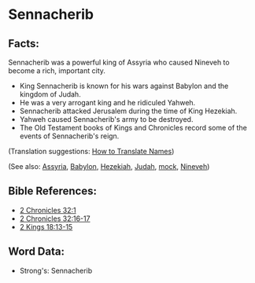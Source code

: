 # Sennacherib #

## Facts: ##

Sennacherib was a powerful king of Assyria who caused Nineveh to become a rich, important city.

* King Sennacherib is known for his wars against Babylon and the kingdom of Judah.
* He was a very arrogant king and he ridiculed Yahweh.
* Sennacherib attacked Jerusalem during the time of King Hezekiah.
* Yahweh caused Sennacherib's army to be destroyed.
* The Old Testament books of Kings and Chronicles record some of the events of Sennacherib's reign. 
 

(Translation suggestions: [How to Translate Names](rc://en/ta/man/translate/translate-names))

(See also: [Assyria](../names/assyria.md), [Babylon](../names/babylon.md), [Hezekiah](../names/hezekiah.md), [Judah](../names/kingdomofjudah.md), [mock](../other/mock.md), [Nineveh](../names/nineveh.md))

## Bible References: ##

* [2 Chronicles 32:1](rc://en/tn/help/2ch/32/01)
* [2 Chronicles 32:16-17](rc://en/tn/help/2ch/32/16)
* [2 Kings 18:13-15](rc://en/tn/help/2ki/18/13)

## Word Data: ##

* Strong's: Sennacherib
